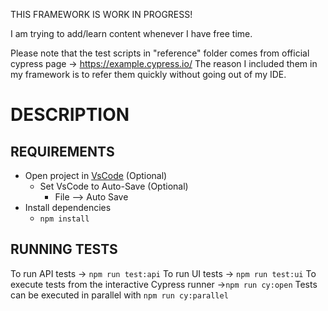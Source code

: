 THIS FRAMEWORK IS WORK IN PROGRESS!

I am trying to add/learn content whenever I have free time.

Please note that the test scripts in "reference" folder comes from official cypress page -> https://example.cypress.io/
The reason I included them in my framework is to refer them quickly without going out of my IDE.

# DESCRIPTION

## REQUIREMENTS

  * Open project in [VsCode](https://code.visualstudio.com/) (Optional)
    * Set VsCode to Auto-Save (Optional)
      * File --> Auto Save
  * Install dependencies
    * ```npm install```

## RUNNING TESTS

To run API tests -> ```npm run test:api```
To run UI tests -> ```npm run test:ui```
To execute tests from the interactive Cypress runner ->```npm run cy:open```
Tests can be executed in parallel with ```npm run cy:parallel```